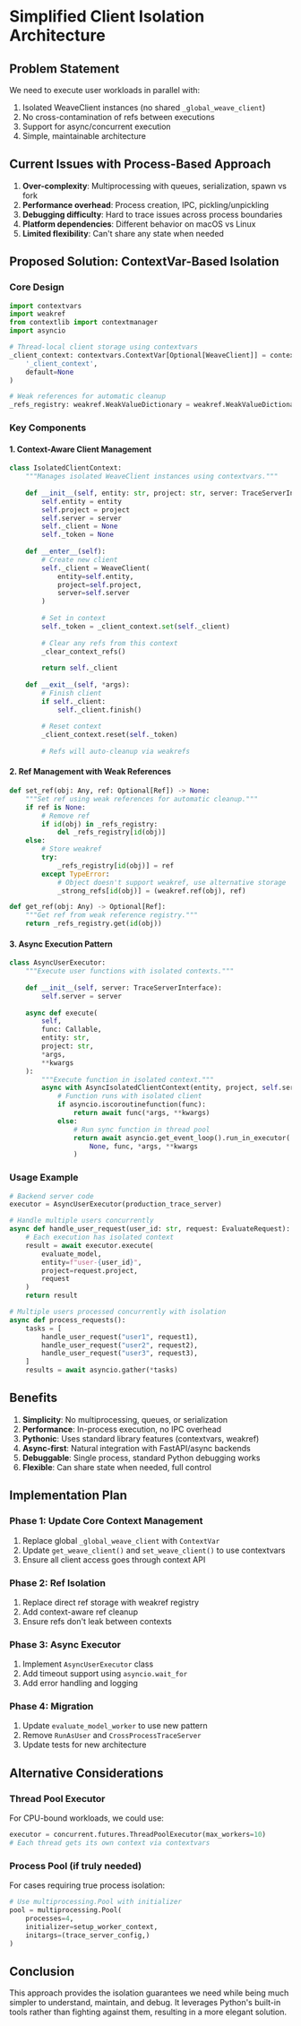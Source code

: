 # Simplified Client Isolation Architecture

## Problem Statement

We need to execute user workloads in parallel with:
1. Isolated WeaveClient instances (no shared `_global_weave_client`)
2. No cross-contamination of refs between executions
3. Support for async/concurrent execution
4. Simple, maintainable architecture

## Current Issues with Process-Based Approach

1. **Over-complexity**: Multiprocessing with queues, serialization, spawn vs fork
2. **Performance overhead**: Process creation, IPC, pickling/unpickling
3. **Debugging difficulty**: Hard to trace issues across process boundaries
4. **Platform dependencies**: Different behavior on macOS vs Linux
5. **Limited flexibility**: Can't share any state when needed

## Proposed Solution: ContextVar-Based Isolation

### Core Design

```python
import contextvars
import weakref
from contextlib import contextmanager
import asyncio

# Thread-local client storage using contextvars
_client_context: contextvars.ContextVar[Optional[WeaveClient]] = contextvars.ContextVar(
    '_client_context', 
    default=None
)

# Weak references for automatic cleanup
_refs_registry: weakref.WeakValueDictionary = weakref.WeakValueDictionary()
```

### Key Components

#### 1. Context-Aware Client Management

```python
class IsolatedClientContext:
    """Manages isolated WeaveClient instances using contextvars."""
    
    def __init__(self, entity: str, project: str, server: TraceServerInterface):
        self.entity = entity
        self.project = project
        self.server = server
        self._client = None
        self._token = None
    
    def __enter__(self):
        # Create new client
        self._client = WeaveClient(
            entity=self.entity, 
            project=self.project,
            server=self.server
        )
        
        # Set in context
        self._token = _client_context.set(self._client)
        
        # Clear any refs from this context
        _clear_context_refs()
        
        return self._client
    
    def __exit__(self, *args):
        # Finish client
        if self._client:
            self._client.finish()
        
        # Reset context
        _client_context.reset(self._token)
        
        # Refs will auto-cleanup via weakrefs
```

#### 2. Ref Management with Weak References

```python
def set_ref(obj: Any, ref: Optional[Ref]) -> None:
    """Set ref using weak references for automatic cleanup."""
    if ref is None:
        # Remove ref
        if id(obj) in _refs_registry:
            del _refs_registry[id(obj)]
    else:
        # Store weakref
        try:
            _refs_registry[id(obj)] = ref
        except TypeError:
            # Object doesn't support weakref, use alternative storage
            _strong_refs[id(obj)] = (weakref.ref(obj), ref)

def get_ref(obj: Any) -> Optional[Ref]:
    """Get ref from weak reference registry."""
    return _refs_registry.get(id(obj))
```

#### 3. Async Execution Pattern

```python
class AsyncUserExecutor:
    """Execute user functions with isolated contexts."""
    
    def __init__(self, server: TraceServerInterface):
        self.server = server
    
    async def execute(
        self, 
        func: Callable, 
        entity: str,
        project: str,
        *args, 
        **kwargs
    ):
        """Execute function in isolated context."""
        async with AsyncIsolatedClientContext(entity, project, self.server):
            # Function runs with isolated client
            if asyncio.iscoroutinefunction(func):
                return await func(*args, **kwargs)
            else:
                # Run sync function in thread pool
                return await asyncio.get_event_loop().run_in_executor(
                    None, func, *args, **kwargs
                )
```

### Usage Example

```python
# Backend server code
executor = AsyncUserExecutor(production_trace_server)

# Handle multiple users concurrently
async def handle_user_request(user_id: str, request: EvaluateRequest):
    # Each execution has isolated context
    result = await executor.execute(
        evaluate_model,
        entity=f"user-{user_id}",
        project=request.project,
        request
    )
    return result

# Multiple users processed concurrently with isolation
async def process_requests():
    tasks = [
        handle_user_request("user1", request1),
        handle_user_request("user2", request2),
        handle_user_request("user3", request3),
    ]
    results = await asyncio.gather(*tasks)
```

## Benefits

1. **Simplicity**: No multiprocessing, queues, or serialization
2. **Performance**: In-process execution, no IPC overhead
3. **Pythonic**: Uses standard library features (contextvars, weakref)
4. **Async-first**: Natural integration with FastAPI/async backends
5. **Debuggable**: Single process, standard Python debugging works
6. **Flexible**: Can share state when needed, full control

## Implementation Plan

### Phase 1: Update Core Context Management
1. Replace global `_global_weave_client` with `ContextVar`
2. Update `get_weave_client()` and `set_weave_client()` to use contextvars
3. Ensure all client access goes through context API

### Phase 2: Ref Isolation
1. Replace direct ref storage with weakref registry
2. Add context-aware ref cleanup
3. Ensure refs don't leak between contexts

### Phase 3: Async Executor
1. Implement `AsyncUserExecutor` class
2. Add timeout support using `asyncio.wait_for`
3. Add error handling and logging

### Phase 4: Migration
1. Update `evaluate_model_worker` to use new pattern
2. Remove `RunAsUser` and `CrossProcessTraceServer`
3. Update tests for new architecture

## Alternative Considerations

### Thread Pool Executor
For CPU-bound workloads, we could use:
```python
executor = concurrent.futures.ThreadPoolExecutor(max_workers=10)
# Each thread gets its own context via contextvars
```

### Process Pool (if truly needed)
For cases requiring true process isolation:
```python
# Use multiprocessing.Pool with initializer
pool = multiprocessing.Pool(
    processes=4,
    initializer=setup_worker_context,
    initargs=(trace_server_config,)
)
```

## Conclusion

This approach provides the isolation guarantees we need while being much simpler to understand, maintain, and debug. It leverages Python's built-in tools rather than fighting against them, resulting in a more elegant solution.